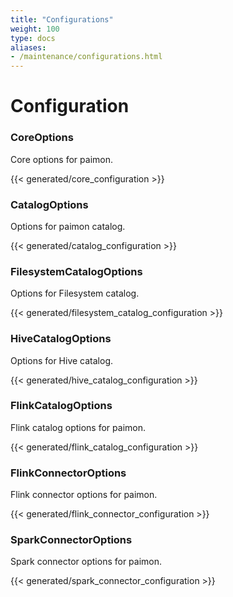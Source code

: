 ```yaml
---
title: "Configurations"
weight: 100
type: docs
aliases:
- /maintenance/configurations.html
---
```

<!--
Licensed to the Apache Software Foundation (ASF) under one
or more contributor license agreements.  See the NOTICE file
distributed with this work for additional information
regarding copyright ownership.  The ASF licenses this file
to you under the Apache License, Version 2.0 (the
"License"); you may not use this file except in compliance
with the License.  You may obtain a copy of the License at

  http://www.apache.org/licenses/LICENSE-2.0

Unless required by applicable law or agreed to in writing,
software distributed under the License is distributed on an
"AS IS" BASIS, WITHOUT WARRANTIES OR CONDITIONS OF ANY
KIND, either express or implied.  See the License for the
specific language governing permissions and limitations
under the License.
-->

# Configuration

### CoreOptions

Core options for paimon.

{{< generated/core_configuration >}}

### CatalogOptions

Options for paimon catalog.

{{< generated/catalog_configuration >}}

### FilesystemCatalogOptions

Options for Filesystem catalog.

{{< generated/filesystem_catalog_configuration >}}

### HiveCatalogOptions

Options for Hive catalog.

{{< generated/hive_catalog_configuration >}}

### FlinkCatalogOptions

Flink catalog options for paimon.

{{< generated/flink_catalog_configuration >}}

### FlinkConnectorOptions

Flink connector options for paimon.

{{< generated/flink_connector_configuration >}}

### SparkConnectorOptions

Spark connector options for paimon.

{{< generated/spark_connector_configuration >}}